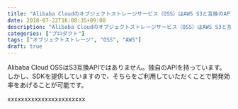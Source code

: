 ```yaml
---
title: "Alibaba Cloudのオブジェクトストレージサービス（OSS）はAWS S3と互換のAPIでしょうか。"
date: 2018-07-22T16:08:35+09:00
description: "Alibaba Cloudのオブジェクトストレージサービス（OSS）はAWS S3と互換のAPIでしょうか。Alibaba Cloud OSSはS3互換APIではありません。独自のAPIを持っています。しかし、SDKを提供していますので、そちらをご利用していただくことで開発効率をあげることが可能です。"
categories: ["プロダクト"]
tags: ["オブジェクトストレージ", "OSS", "AWS"]
draft: true
---
```


Alibaba Cloud OSSはS3互換APIではありません。独自のAPIを持っています。しかし、SDKを提供していますので、そちらをご利用していただくことで開発効率をあげることが可能です。
<!--more-->

xxxxxxxxxxxxxxxxxxxxxxx